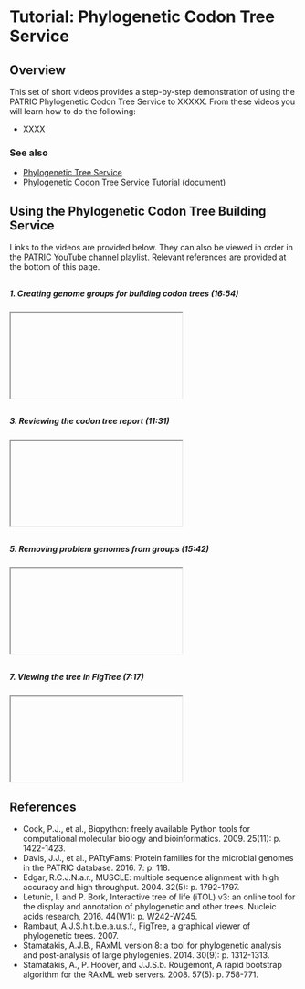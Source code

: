 # Tutorial: Phylogenetic Codon Tree Service

## Overview
This set of short videos provides a step-by-step demonstration of using the PATRIC Phylogenetic Codon Tree Service to XXXXX. From these videos you will learn how to do the following:

* XXXX

### See also
* [Phylogenetic Tree Service](https://patricbrc.org/app/PhylogeneticTree)
* [Phylogenetic Codon Tree Service Tutorial](https://docs.patricbrc.org/tutorial/codon_tree_building/codon_tree_building.html) (document)

## Using the Phylogenetic Codon Tree Building Service

Links to the videos are provided below.  They can also be viewed in order in the [PATRIC YouTube channel playlist](https://www.youtube.com/playlist?list=PLsstVALeacEIj7YA33V4nYi10oOZgEVDq). Relevant references are provided at the bottom of this page.

##  
##### 1. Creating genome groups for building codon trees (16:54)
<iframe </iframe>

##  
##### 2. Submitting the tree-building job (11:38)
<iframe </iframe>

##  
##### 3. Reviewing the codon tree report (11:31)
<iframe </iframe>

##  
##### 4. Accessing codon tree files in the jobs folder (10:58)
<iframe </iframe>

##  
##### 5. Removing problem genomes from groups (15:42)
<iframe </iframe>

##  
##### 6. Using the Protein Family Sorter to improve the tree (15:35)
<iframe </iframe>

##  
##### 7. Viewing the tree in FigTree (7:17)
<iframe </iframe>

##  
##### 8. Finding help and citing (8:50)
<iframe </iframe>


##  
## References
* Cock, P.J., et al., Biopython: freely available Python tools for computational molecular biology and bioinformatics. 2009. 25(11): p. 1422-1423.
* Davis, J.J., et al., PATtyFams: Protein families for the microbial genomes in the PATRIC database. 2016. 7: p. 118.
* Edgar, R.C.J.N.a.r., MUSCLE: multiple sequence alignment with high accuracy and high throughput. 2004. 32(5): p. 1792-1797.
* Letunic, I. and P. Bork, Interactive tree of life (iTOL) v3: an online tool for the display and annotation of phylogenetic and other trees. Nucleic acids research, 2016. 44(W1): p. W242-W245.
* Rambaut, A.J.S.h.t.b.e.a.u.s.f., FigTree, a graphical viewer of phylogenetic trees. 2007.
* Stamatakis, A.J.B., RAxML version 8: a tool for phylogenetic analysis and post-analysis of large phylogenies. 2014. 30(9): p. 1312-1313.
* Stamatakis, A., P. Hoover, and J.J.S.b. Rougemont, A rapid bootstrap algorithm for the RAxML web servers. 2008. 57(5): p. 758-771.

